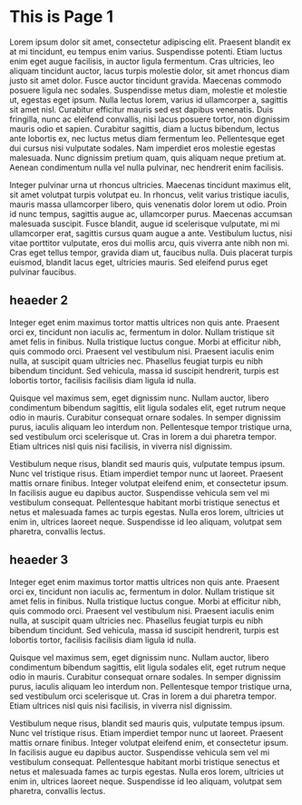 

# This is Page 1
Lorem ipsum dolor sit amet, consectetur adipiscing elit. Praesent blandit ex at mi tincidunt, eu tempus enim varius. Suspendisse potenti. Etiam luctus enim eget augue facilisis, in auctor ligula fermentum. Cras ultricies, leo aliquam tincidunt auctor, lacus turpis molestie dolor, sit amet rhoncus diam justo sit amet dolor. Fusce auctor tincidunt gravida. Maecenas commodo posuere ligula nec sodales. Suspendisse metus diam, molestie et molestie ut, egestas eget ipsum. Nulla lectus lorem, varius id ullamcorper a, sagittis sit amet nisl. Curabitur efficitur mauris sed est dapibus venenatis. Duis fringilla, nunc ac eleifend convallis, nisi lacus posuere tortor, non dignissim mauris odio et sapien. Curabitur sagittis, diam a luctus bibendum, lectus ante lobortis ex, nec luctus metus diam fermentum leo. Pellentesque eget dui cursus nisi vulputate sodales. Nam imperdiet eros molestie egestas malesuada. Nunc dignissim pretium quam, quis aliquam neque pretium at. Aenean condimentum nulla vel nulla pulvinar, nec hendrerit enim facilisis.

Integer pulvinar urna ut rhoncus ultricies. Maecenas tincidunt maximus elit, sit amet volutpat turpis volutpat eu. In rhoncus, velit varius tristique iaculis, mauris massa ullamcorper libero, quis venenatis dolor lorem ut odio. Proin id nunc tempus, sagittis augue ac, ullamcorper purus. Maecenas accumsan malesuada suscipit. Fusce blandit, augue id scelerisque vulputate, mi mi ullamcorper erat, sagittis cursus quam augue a ante. Vestibulum luctus, nisi vitae porttitor vulputate, eros dui mollis arcu, quis viverra ante nibh non mi. Cras eget tellus tempor, gravida diam ut, faucibus nulla. Duis placerat turpis euismod, blandit lacus eget, ultricies mauris. Sed eleifend purus eget pulvinar faucibus.

## heaeder 2
Integer eget enim maximus tortor mattis ultrices non quis ante. Praesent orci ex, tincidunt non iaculis ac, fermentum in dolor. Nullam tristique sit amet felis in finibus. Nulla tristique luctus congue. Morbi at efficitur nibh, quis commodo orci. Praesent vel vestibulum nisi. Praesent iaculis enim nulla, at suscipit quam ultricies nec. Phasellus feugiat turpis eu nibh bibendum tincidunt. Sed vehicula, massa id suscipit hendrerit, turpis est lobortis tortor, facilisis facilisis diam ligula id nulla.

Quisque vel maximus sem, eget dignissim nunc. Nullam auctor, libero condimentum bibendum sagittis, elit ligula sodales elit, eget rutrum neque odio in mauris. Curabitur consequat ornare sodales. In semper dignissim purus, iaculis aliquam leo interdum non. Pellentesque tempor tristique urna, sed vestibulum orci scelerisque ut. Cras in lorem a dui pharetra tempor. Etiam ultrices nisl quis nisi facilisis, in viverra nisl dignissim.

Vestibulum neque risus, blandit sed mauris quis, vulputate tempus ipsum. Nunc vel tristique risus. Etiam imperdiet tempor nunc ut laoreet. Praesent mattis ornare finibus. Integer volutpat eleifend enim, et consectetur ipsum. In facilisis augue eu dapibus auctor. Suspendisse vehicula sem vel mi vestibulum consequat. Pellentesque habitant morbi tristique senectus et netus et malesuada fames ac turpis egestas. Nulla eros lorem, ultricies ut enim in, ultrices laoreet neque. Suspendisse id leo aliquam, volutpat sem pharetra, convallis lectus.
## heaeder 3
Integer eget enim maximus tortor mattis ultrices non quis ante. Praesent orci ex, tincidunt non iaculis ac, fermentum in dolor. Nullam tristique sit amet felis in finibus. Nulla tristique luctus congue. Morbi at efficitur nibh, quis commodo orci. Praesent vel vestibulum nisi. Praesent iaculis enim nulla, at suscipit quam ultricies nec. Phasellus feugiat turpis eu nibh bibendum tincidunt. Sed vehicula, massa id suscipit hendrerit, turpis est lobortis tortor, facilisis facilisis diam ligula id nulla.

Quisque vel maximus sem, eget dignissim nunc. Nullam auctor, libero condimentum bibendum sagittis, elit ligula sodales elit, eget rutrum neque odio in mauris. Curabitur consequat ornare sodales. In semper dignissim purus, iaculis aliquam leo interdum non. Pellentesque tempor tristique urna, sed vestibulum orci scelerisque ut. Cras in lorem a dui pharetra tempor. Etiam ultrices nisl quis nisi facilisis, in viverra nisl dignissim.

Vestibulum neque risus, blandit sed mauris quis, vulputate tempus ipsum. Nunc vel tristique risus. Etiam imperdiet tempor nunc ut laoreet. Praesent mattis ornare finibus. Integer volutpat eleifend enim, et consectetur ipsum. In facilisis augue eu dapibus auctor. Suspendisse vehicula sem vel mi vestibulum consequat. Pellentesque habitant morbi tristique senectus et netus et malesuada fames ac turpis egestas. Nulla eros lorem, ultricies ut enim in, ultrices laoreet neque. Suspendisse id leo aliquam, volutpat sem pharetra, convallis lectus.